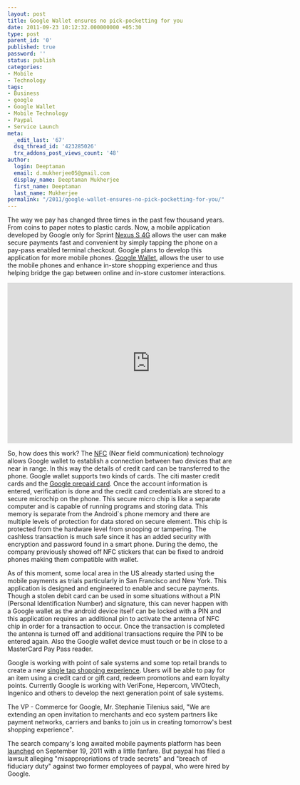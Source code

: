 ```yaml
---
layout: post
title: Google Wallet ensures no pick-pocketting for you
date: 2011-09-23 10:12:32.000000000 +05:30
type: post
parent_id: '0'
published: true
password: ''
status: publish
categories:
- Mobile
- Technology
tags:
- Business
- google
- Google Wallet
- Mobile Technology
- Paypal
- Service Launch
meta:
  _edit_last: '67'
  dsq_thread_id: '423285026'
  trx_addons_post_views_count: '48'
author:
  login: Deeptaman
  email: d.mukherjee05@gmail.com
  display_name: Deeptaman Mukherjee
  first_name: Deeptaman
  last_name: Mukherjee
permalink: "/2011/google-wallet-ensures-no-pick-pocketting-for-you/"
---
```

<p>The way we pay has changed three times in the past few thousand years. From coins to paper notes to plastic cards. Now, a mobile application developed by Google only for Sprint <a href="http://now.sprint.com/nexus/">Nexus S 4G</a> allows the user can make secure payments fast and convenient by simply tapping the phone on a pay-pass enabled terminal checkout. Google plans to develop this application for more mobile phones. <a href="http://www.google.com/wallet/">Google Wallet</a>, allows the user to use the mobile phones and enhance in-store shopping experience and thus helping bridge the gap between online and in-store customer interactions.</p>

<p><iframe width="640" height="360" src="http://www.youtube.com/embed/DsaJMhcLm_A?hd=1" frameborder="0" allowfullscreen></iframe></p>
<p>So, how does this work? The <a href="http://en.wikipedia.org/wiki/Near_field_communication">NFC</a> (Near field communication) technology allows Google wallet to establish a connection between two devices that are near in range. In this way the details of credit card can be transferred to the phone. Google wallet supports two kinds of cards.  The citi master credit cards and the <a href="http://www.google.com/wallet/how-it-works-payments.html">Google prepaid card</a>. Once the account information is entered, verification is done and the credit card credentials are stored to a secure microchip on the phone. This secure micro chip is like a separate computer and is capable of running programs and storing data. This memory is separate from the Android`s phone memory and there are multiple levels of protection for data stored on secure element. This chip is protected from the hardware level from snooping or tampering. The cashless transaction is much safe since it has an added security with encryption and password found in a smart phone. During the demo, the company previously showed off NFC stickers that can be fixed to android phones making them compatible with wallet.</p>
<p>As of this moment, some local area in the US already started using the mobile payments as trials particularly in San Francisco and New York. This application is designed and engineered to enable and secure payments. Though a stolen debit card can be used in some situations without a PIN (Personal Identification Number) and signature, this can never happen with a Google wallet as the android device itself can be locked with a PIN and this application requires an additional pin to activate the antenna of NFC chip in order for a transaction to occur. Once the transaction is completed the antenna is turned off and additional transactions require the PIN to be entered again. Also the Google wallet device must touch or be in close to a MasterCard Pay Pass reader. </p>
<p>Google is working with point of sale systems and some top retail brands to create a new <a href="http://www.businesswire.com/news/home/20110526006211/en/Google-Citi-MasterCard-Data-Sprint-Team-Phone">single tap shopping experience</a>. Users will be able to pay for an item using a credit card or gift card, redeem promotions and earn loyalty points. Currently Google is working with VeriFone, Hepercom, VIVOtech, Ingenico and others to develop the next generation point of sale systems.</p>
<p>The VP - Commerce for Google, Mr. Stephanie Tilenius said, "We are extending an open invitation to merchants and eco system partners like payment networks, carriers and banks to join us in creating tomorrow's best shopping experience". </p>
<p>The search company's long awaited mobile payments platform has been <a href="http://venturebeat.com/2011/09/19/google-wallet-launch/">launched</a> on September 19, 2011 with a little fanfare. But paypal has filed a lawsuit alleging "misappropriations of trade secrets" and "breach of fiduciary duty" against two former employees of paypal, who were hired by Google.</p>
